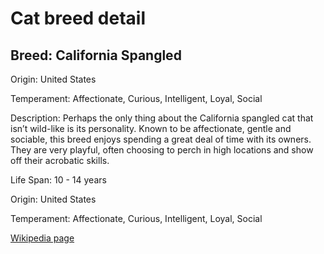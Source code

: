 
<!DOCTYPE html>
<html>
   <head>
        <title>Cat Detail</title>
        <link rel="stylesheet" href="/css/styles.css">
        <link rel="stylesheet" href="/css/cat-detail.css">
   </head>
    <body>
        <h1>Cat breed detail</h1>
        <h2>Breed: California Spangled</h2>
        <p>Origin: United States</p>
        <p>Temperament: Affectionate, Curious, Intelligent, Loyal, Social</p>
        <p>Description: Perhaps the only thing about the California spangled cat that isn’t wild-like is its personality. Known to be affectionate, gentle and sociable, this breed enjoys spending a great deal of time with its owners. They are very playful, often choosing to perch in high locations and show off their acrobatic skills.</p>
        <p>Life Span: 10 - 14 years</p>
        <p>Origin: United States</p>
        <p>Temperament: Affectionate, Curious, Intelligent, Loyal, Social</p>
        <p><a href=https://en.wikipedia.org/wiki/California_Spangled>Wikipedia page</a></p>
<!--        <p><a href=undefined>Image</a></p>-->
     </body>
</html>
        